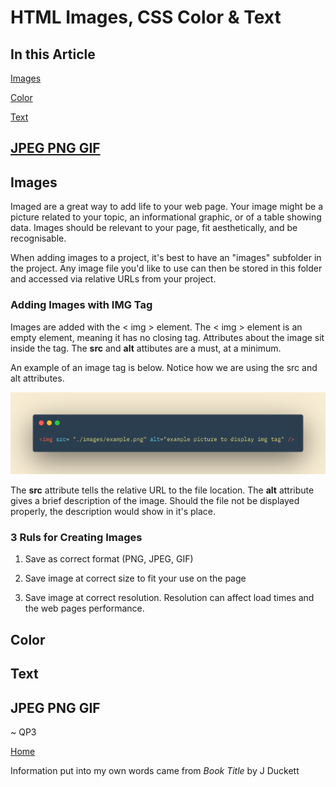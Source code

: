 # HTML Images, CSS Color & Text

## In this Article

[Images](#topic1)

[Color](#topic2)

[Text](#topic3)

[JPEG PNG GIF](#topic4)
---

<a name="topic1"></a>

## Images

Imaged are a great way to add life to your web page. Your image might be a picture related to your topic, an informational graphic, or of a table showing data. Images should be relevant to your page, fit aesthetically, and be recognisable.  

When adding images to a project, it's best to have an "images" subfolder in the project.  Any image file you'd like to use can then be stored in this folder and accessed via relative URLs from your project. 

### Adding Images with IMG Tag

Images are added with the < img > element.  The < img > element is an empty element, meaning it has no closing tag. Attributes about the image sit inside the tag.  The **src** and **alt** attibutes are a must, at a minimum. 

An example of an image tag is below.  Notice how we are using the src and alt attributes. 

![Image Tag](../images/imgtag.png)

The **src** attribute tells the relative URL to the file location.  The **alt** attribute gives a brief description of the image. Should the file not be displayed properly, the description would show in it's place.

### 3 Ruls for Creating Images

1. Save as correct format (PNG, JPEG, GIF)

2. Save image at correct size to fit your use on the page

3. Save image at correct resolution.  Resolution can affect load times and the web pages performance. 

<a name="topic2"></a>

## Color



<a name="topic3"></a>

## Text


<a name="topic4"></a>

## JPEG PNG GIF


~ QP3

[Home](../README.md)

Information put into my own words came from *Book Title* by J Duckett

